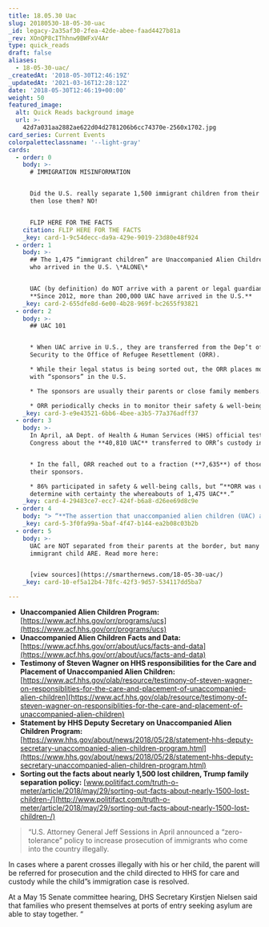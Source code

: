 ```yaml
---
title: 18.05.30 Uac
slug: 20180530-18-05-30-uac
_id: legacy-2a35af30-2fea-42de-abee-faad4427b81a
_rev: XOnQP8cIThhnw9BWFxV4Ar
type: quick_reads
draft: false
aliases:
  - 18-05-30-uac/
_createdAt: '2018-05-30T12:46:19Z'
_updatedAt: '2021-03-16T12:28:12Z'
date: '2018-05-30T12:46:19+00:00'
weight: 50
featured_image:
  alt: Quick Reads background image
  url: >-
    42d7a031aa2882ae622d04d2781206b6cc74370e-2560x1702.jpg
card_series: Current Events
colorpaletteclassname: '--light-gray'
cards:
  - order: 0
    body: >-
      # IMMIGRATION MISINFORMATION


      Did the U.S. really separate 1,500 immigrant children from their parents &
      then lose them? NO!


      FLIP HERE FOR THE FACTS
    citation: FLIP HERE FOR THE FACTS
    _key: card-1-9c54decc-da9a-429e-9019-23d80e48f924
  - order: 1
    body: >-
      ## The 1,475 “immigrant children” are Unaccompanied Alien Children (UAC)
      who arrived in the U.S. \*ALONE\*


      UAC (by definition) do NOT arrive with a parent or legal guardian.A
      **Since 2012, more than 200,000 UAC have arrived in the U.S.**
    _key: card-2-655dfe8d-6e00-4b28-969f-bc2655f93821
  - order: 2
    body: >-
      ## UAC 101


      * When UAC arrive in U.S., they are transferred from the Dep’t of Homeland
      Security to the Office of Refugee Resettlement (ORR).

      * While their legal status is being sorted out, the ORR places most UAC
      with “sponsors” in the U.S.

      * The sponsors are usually their parents or close family members.

      * ORR periodically checks in to monitor their safety & well-being.
    _key: card-3-e9e43521-6bb6-4bee-a3b5-77a376adff37
  - order: 3
    body: >-
      In April, aA Dept. of Health & Human Services (HHS) official testified to
      Congress about the **40,810 UAC** transferred to ORR’s custody in 2017


      * In the fall, ORR reached out to a fraction (**7,635**) of those UAC &
      their sponsors.

      * 86% participated in safety & well-being calls, but “**ORR was unable to
      determine with certainty the whereabouts of 1,475 UAC**.”
    _key: card-4-29483ce7-ecc7-424f-b6a8-d26ee69d8c9e
  - order: 4
    body: "> “**The assertion that unaccompanied alien children (UAC) are a\x18lost’ is completely false**. … These children are not a\x18lost’; their sponsors a\x14 who … in all cases have been vetted for criminality and ability to provide for thema\x14 simply did not respond or could not be reached when this voluntary call was made.”  \n  \n  \n  \nHHS Deputy Secretary Eric Hargan, May 28 statement"
    _key: card-5-3f0fa99a-5baf-4f47-b144-ea2b08c03b2b
  - order: 5
    body: >-
      UAC are NOT separated from their parents at the border, but many other
      immigrant child ARE. Read more here:


      [view sources](https://smarthernews.com/18-05-30-uac/)
    _key: card-10-ef5a12b4-78fc-42f3-9d57-534117dd5ba7

---
```

* **Unaccompanied Alien Children Program:** [https://www.acf.hhs.gov/orr/programs/ucs](https://www.acf.hhs.gov/orr/programs/ucs)
* **Unaccompanied Alien Children Facts and Data:** [https://www.acf.hhs.gov/orr/about/ucs/facts-and-data](https://www.acf.hhs.gov/orr/about/ucs/facts-and-data)
* **Testimony of Steven Wagner on HHS responsibilities for the Care and Placement of Unaccompanied Alien Children:** [https://www.acf.hhs.gov/olab/resource/testimony-of-steven-wagner-on-responsiblities-for-the-care-and-placement-of-unaccompanied-alien-children](https://www.acf.hhs.gov/olab/resource/testimony-of-steven-wagner-on-responsiblities-for-the-care-and-placement-of-unaccompanied-alien-children)
* **Statement by HHS Deputy Secretary on Unaccompanied Alien Children Program:** [https://www.hhs.gov/about/news/2018/05/28/statement-hhs-deputy-secretary-unaccompanied-alien-children-program.html](https://www.hhs.gov/about/news/2018/05/28/statement-hhs-deputy-secretary-unaccompanied-alien-children-program.html)
* **Sorting out the facts about nearly 1,500 lost children, Trump family separation policy:** [www.politifact.com/truth-o-meter/article/2018/may/29/sorting-out-facts-about-nearly-1500-lost-children-/](http://www.politifact.com/truth-o-meter/article/2018/may/29/sorting-out-facts-about-nearly-1500-lost-children-/)

> “U.S. Attorney General Jeff Sessions in April announced a “zero-tolerance” policy to increase prosecution of immigrants who come into the country illegally.  
  
  
  
In cases where a parent crosses illegally with his or her child, the parent will be referred for prosecution and the child directed to HHS for care and custody while the child”s immigration case is resolved.  
  
  
  
At a May 15 Senate committee hearing, DHS Secretary Kirstjen Nielsen said that families who present themselves at ports of entry seeking asylum are able to stay together. “